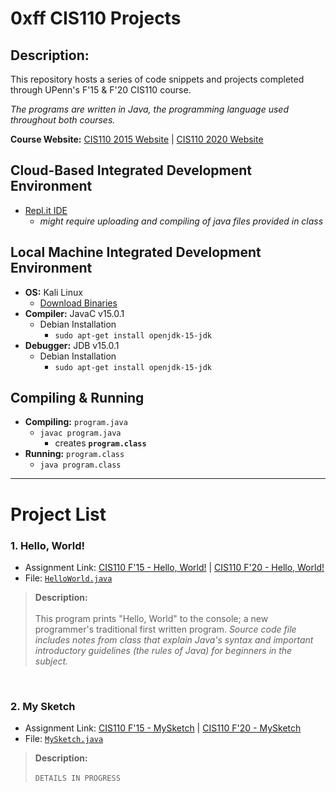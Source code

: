 # **0xff CIS110 Projects**

## Description:
This repository hosts a series of code snippets and projects completed through UPenn's F'15 & F'20 CIS110 course.

*The programs are written in Java, the programming language used throughout both courses.*

**Course Website:** [CIS110 2015 Website](https://www.cis.upenn.edu/~cis110/15fa/) | [CIS110 2020 Website](https://www.seas.upenn.edu/~cis110/20fa/)

## Cloud-Based Integrated Development Environment
* [Repl.it IDE](https://repl.it/)
   * *might require uploading and compiling of java files provided in class*
## Local Machine Integrated Development Environment
* **OS:** Kali Linux
    * [Download Binaries](https://cdimage.kali.org/)
* **Compiler:** JavaC v15.0.1
    * Debian Installation
         * `sudo apt-get install openjdk-15-jdk`
* **Debugger:** JDB v15.0.1
    * Debian Installation
         * `sudo apt-get install openjdk-15-jdk`
         
## Compiling & Running
* **Compiling:** `program.java`
   * `javac program.java`
      * creates **`program.class`**
* **Running:** `program.class`
   * `java program.class`
------------------------------------
# **Project List**
### **1. Hello, World!**
* Assignment Link: [CIS110 F'15 - Hello, World!](https://www.cis.upenn.edu/~cis110/15fa/hw/hw00/hello.html) | [CIS110 F'20 - Hello, World!](https://www.seas.upenn.edu/~cis110/current/homework/hello_world.html)
* File: [`HelloWorld.java`](Projects/1.%20Hello%20World/HelloWorld.java)
> **Description:** <br/> <br/>
> This program prints "Hello, World" to the console; a new programmer's traditional first written program. *Source code file includes notes from class that explain Java's syntax and important introductory guidelines (the rules of Java) for beginners in the subject.*
<br/>

### **2. My Sketch**
* Assignment Link: [CIS110 F'15 - MySketch](https://www.cis.upenn.edu/~cis110/15fa/hw/hw00/hello.html) | [CIS110 F'20 - MySketch](https://www.seas.upenn.edu/~cis110/current/homework/hello_world.html)
* File: [`MySketch.java`](Projects/2.%20My%20Sketch/MySketch.java)
> **Description:** <br/> <br/>
> `DETAILS IN PROGRESS`
<br/>

<!--

### **X. Template**
* Assignment Link: [CIS110 F'15 - Name](https://linkfa20) | [CIS110 F'20 - Name](https://linksp21)
* File: [`name.java`](Projects/X.%20Template/name.java)
> **Description:** <br/> <br/>
> `DETAILS IN PROGRESS`
<br/>

-->

